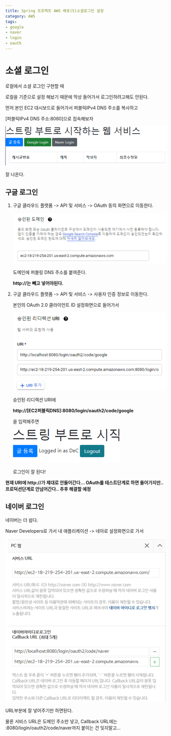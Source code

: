```yaml
---
title: Spring 프로젝트 AWS 배포(5)소셜로그인 설정
category: AWS
tags:
- google
- naver
- login
- oauth
---
```


# 소셜 로그인

로컬에서 소셜 로그인 구현할 때

로컬을 기준으로 설정 해놨기 때문에 막상 들어가서 로그인하려고해도 안된다.

먼저 본인 EC2 대시보드로 들어가서 퍼블릭IPv4 DNS 주소를 복사하고

[퍼블릭IPv4 DNS 주소:8080]으로 접속해보자 

![PD](/assets/images/14/PD.PNG)

잘 나온다.



## 구글 로그인

1. 구글 클라우드 플랫폼 -> API 및 서비스 -> OAuth 동의 화면으로 이동한다.

   ![승인된 도메인](/assets/images/14/PDO.PNG)

   도메인에 퍼블링 DNS 주소를 붙여준다. 

   **http://는 빼고 넣어야된다.**



2. 구글 클라우드 플랫폼 -> API 및 서비스 -> 사용자 인증 정보로 이동한다.

   본인의 OAuth 2.0 클라이언트 ID 설정화면으로 들어가서 

   ![승인된 리디렉션](/assets/images/14/PRI.PNG)

   승인된 리디렉션 URI에 

   **http://[EC2퍼블릭DNS]:8080/login/oauth2/code/google**

   을 입력해주면

   ![GLOGIN](/assets/images/14/GLOGIN.PNG)

   로그인이 잘 된다!



**현재 URI에 http://가 제대로 안들어간다... OAuth를 테스트단계로 하면 들어가지만..프로덕션단계로 안넘어간다.. 추후 해결할 예정**



## 네이버 로그인

네이버는 더 쉽다.

Naver Developers로 가서 내 애플리케이션 -> 네아로 설정화면으로 가서

![NLOGIN](/assets/images/14/NLOGIN.PNG)

URL부분에 잘 넣어주기만 하면된다.

물론 서비스 URL은 도메인 주소만 넣고, Callback URL에는 :8080/login/oauth2/code/naver까지 붙이는 건 잊지말고...
